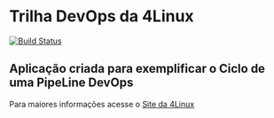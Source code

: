 # Trilha DevOps da 4Linux

<!-- Altere a Flag abaixo com sua URL do Travis -->
[![Build Status](https://travis-ci.org/menezespedro92/DevOpsLab-HelloWorld.svg?branch=master)](https://travis-ci.org/menezespedro92/DevOpsLab-HelloWorld)

## Aplicação criada para exemplificar o Ciclo de uma PipeLine DevOps


Para maiores informações acesse o [Site da 4Linux](https://www.4linux.com.br/cursos/devops)

